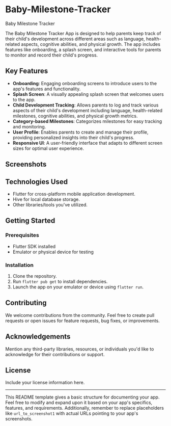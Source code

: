 # Baby-Milestone-Tracker
Baby Milestone Tracker
 
 

The Baby Milestone Tracker App is designed to help parents keep track of their child's development across different areas such as language, health-related aspects, cognitive abilities, and physical growth. The app includes features like onboarding, a splash screen, and interactive tools for parents to monitor and record their child's progress.

## Key Features

- **Onboarding**: Engaging onboarding screens to introduce users to the app's features and functionality.
- **Splash Screen**: A visually appealing splash screen that welcomes users to the app.
- **Child Development Tracking**: Allows parents to log and track various aspects of their child's development including language, health-related milestones, cognitive abilities, and physical growth metrics.
- **Category-based Milestones**: Categorizes milestones for easy tracking and monitoring.
- **User Profile**: Enables parents to create and manage their profile, providing personalized insights into their child's progress.
- **Responsive UI**: A user-friendly interface that adapts to different screen sizes for optimal user experience.

## Screenshots


<!-- Include screenshots of different sections of your app -->

## Technologies Used

- Flutter for cross-platform mobile application development.
- Hive for local database storage.
- Other libraries/tools you've utilized.

## Getting Started

### Prerequisites

- Flutter SDK installed
- Emulator or physical device for testing

### Installation

1. Clone the repository.
2. Run `flutter pub get` to install dependencies.
3. Launch the app on your emulator or device using `flutter run`.

## Contributing

We welcome contributions from the community. Feel free to create pull requests or open issues for feature requests, bug fixes, or improvements.

## Acknowledgements

Mention any third-party libraries, resources, or individuals you'd like to acknowledge for their contributions or support.

## License

Include your license information here.

---

This README template gives a basic structure for documenting your app. Feel free to modify and expand upon it based on your app's specifics, features, and requirements. Additionally, remember to replace placeholders like `url_to_screenshot1` with actual URLs pointing to your app's screenshots.

